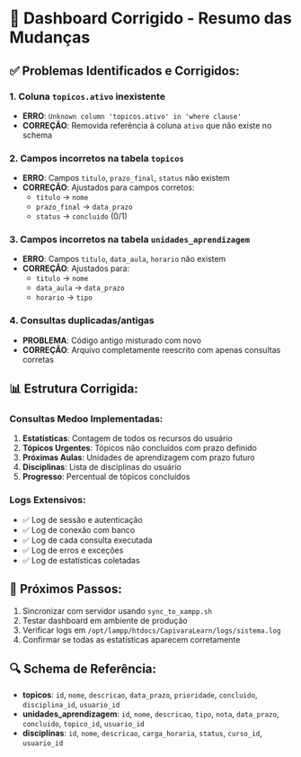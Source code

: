 # 🔧 Dashboard Corrigido - Resumo das Mudanças

## ✅ Problemas Identificados e Corrigidos:

### 1. **Coluna `topicos.ativo` inexistente**
- **ERRO**: `Unknown column 'topicos.ativo' in 'where clause'`
- **CORREÇÃO**: Removida referência à coluna `ativo` que não existe no schema

### 2. **Campos incorretos na tabela `topicos`**
- **ERRO**: Campos `titulo`, `prazo_final`, `status` não existem
- **CORREÇÃO**: Ajustados para campos corretos:
  - `titulo` → `nome`
  - `prazo_final` → `data_prazo`
  - `status` → `concluido` (0/1)

### 3. **Campos incorretos na tabela `unidades_aprendizagem`**
- **ERRO**: Campos `titulo`, `data_aula`, `horario` não existem
- **CORREÇÃO**: Ajustados para:
  - `titulo` → `nome`
  - `data_aula` → `data_prazo`
  - `horario` → `tipo`

### 4. **Consultas duplicadas/antigas**
- **PROBLEMA**: Código antigo misturado com novo
- **CORREÇÃO**: Arquivo completamente reescrito com apenas consultas corretas

## 📊 Estrutura Corrigida:

### Consultas Medoo Implementadas:
1. **Estatísticas**: Contagem de todos os recursos do usuário
2. **Tópicos Urgentes**: Tópicos não concluídos com prazo definido
3. **Próximas Aulas**: Unidades de aprendizagem com prazo futuro
4. **Disciplinas**: Lista de disciplinas do usuário
5. **Progresso**: Percentual de tópicos concluídos

### Logs Extensivos:
- ✅ Log de sessão e autenticação
- ✅ Log de conexão com banco
- ✅ Log de cada consulta executada
- ✅ Log de erros e exceções
- ✅ Log de estatísticas coletadas

## 🎯 Próximos Passos:
1. Sincronizar com servidor usando `sync_to_xampp.sh`
2. Testar dashboard em ambiente de produção
3. Verificar logs em `/opt/lampp/htdocs/CapivaraLearn/logs/sistema.log`
4. Confirmar se todas as estatísticas aparecem corretamente

## 🔍 Schema de Referência:
- **topicos**: `id`, `nome`, `descricao`, `data_prazo`, `prioridade`, `concluido`, `disciplina_id`, `usuario_id`
- **unidades_aprendizagem**: `id`, `nome`, `descricao`, `tipo`, `nota`, `data_prazo`, `concluido`, `topico_id`, `usuario_id`
- **disciplinas**: `id`, `nome`, `descricao`, `carga_horaria`, `status`, `curso_id`, `usuario_id`
